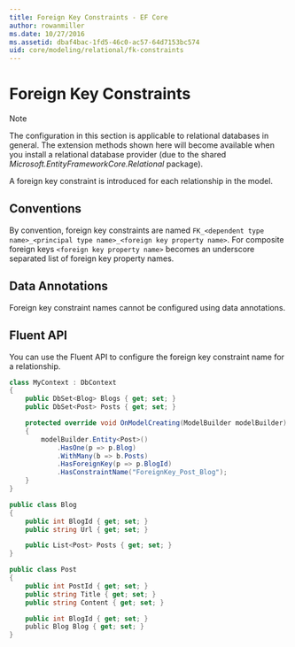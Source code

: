 ```yaml
---
title: Foreign Key Constraints - EF Core
author: rowanmiller
ms.date: 10/27/2016
ms.assetid: dbaf4bac-1fd5-46c0-ac57-64d7153bc574
uid: core/modeling/relational/fk-constraints
---
```

# Foreign Key Constraints

> [!NOTE]  
> The configuration in this section is applicable to relational databases in general. The extension methods shown here will become available when you install a relational database provider (due to the shared *Microsoft.EntityFrameworkCore.Relational* package).

A foreign key constraint is introduced for each relationship in the model.

## Conventions

By convention, foreign key constraints are named `FK_<dependent type name>_<principal type name>_<foreign key property name>`. For composite foreign keys `<foreign key property name>` becomes an underscore separated list of foreign key property names.

## Data Annotations

Foreign key constraint names cannot be configured using data annotations.

## Fluent API

You can use the Fluent API to configure the foreign key constraint name for a relationship.

<!-- [!code-csharp[Main](samples/core/relational/Modeling/FluentAPI/Samples/Relational/RelationshipConstraintName.cs?highlight=12)] -->
``` csharp
class MyContext : DbContext
{
    public DbSet<Blog> Blogs { get; set; }
    public DbSet<Post> Posts { get; set; }

    protected override void OnModelCreating(ModelBuilder modelBuilder)
    {
        modelBuilder.Entity<Post>()
            .HasOne(p => p.Blog)
            .WithMany(b => b.Posts)
            .HasForeignKey(p => p.BlogId)
            .HasConstraintName("ForeignKey_Post_Blog");
    }
}

public class Blog
{
    public int BlogId { get; set; }
    public string Url { get; set; }

    public List<Post> Posts { get; set; }
}

public class Post
{
    public int PostId { get; set; }
    public string Title { get; set; }
    public string Content { get; set; }

    public int BlogId { get; set; }
    public Blog Blog { get; set; }
}
```
